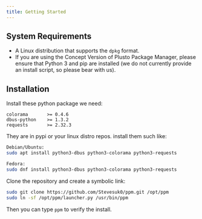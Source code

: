 ```yaml
---
title: Getting Started
---
```


## System Requirements

- A Linux distribution that supports the `dpkg` format.
- If you are using the Concept Version of Plusto Package Manager, please ensure that Python 3 and pip are installed (we do not currently provide an install script, so please bear with us).

## Installation

Install these python package we need:
```
colorama       >= 0.4.6
dbus-python    >= 1.3.2
requests       >= 2.32.3
```
They are in pypi or your linux distro repos.
install them such like:
```bash
Debian/Ubuntu:
sudo apt install python3-dbus python3-colorama python3-requests

Fedora:
sudo dnf install python3-dbus python3-colorama python3-requests
```

Clone the repository and create a symbolic link:

```bash
sudo git clone https://github.com/Stevesuk0/ppm.git /opt/ppm
sudo ln -sf /opt/ppm/launcher.py /usr/bin/ppm
```

Then you can type `ppm` to verify the install.